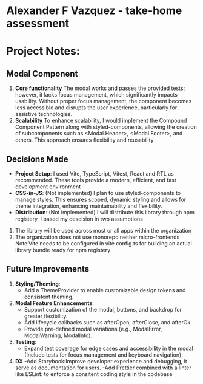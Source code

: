 # Alexander F Vazquez - take-home assessment

# Project Notes:

## Modal Component
1. **Core functionality**  The modal works and passes the provided tests; however, it lacks focus management, which significantly impacts usability. Without proper focus management, the component becomes less accessible and disrupts the user experience, particularly for assistive technologies.
2. **Scalability** To enhance scalability, I would implement the Compound Component Pattern along with styled-components, allowing the creation of subcomponents such as <Modal.Header>, <Modal.Footer>, and others. This approach ensures flexibility and reusability

## Decisions Made
- **Project Setup**: I used Vite, TypeScript, Vitest, React and RTL as recommended. These tools provide a modern, efficient, and fast development environment
- **CSS-in-JS**: (Not implemented) I plan to use styled-components to manage styles. This ensures scoped, dynamic styling and allows for theme integration, enhancing maintainability and flexibility.
- **Distribution**: (Not implemented) I will distribute this library through npm registery, I based my descision in two assumptions 
1. The library will be used across most or all apps within the organization
2. The organization does not use monorepo neither micro-frontends 
Note:Vite needs to be configured in vite.config.ts for building an actual library bundle ready for npm registery

## Future Improvements
1. **Styling/Theming**:
   - Add a ThemeProvider to enable customizable design tokens and consistent theming.
2. **Modal Feature Enhancements**:
   - Support customization of the modal, buttons, and backdrop for greater flexibility.
   - Add lifecycle callbacks such as afterOpen, afterClose, and afterOk.
   - Provide pre-defined modal variations (e.g., ModalError, ModalWarning, ModalInfo).
3. **Testing**:
   - Expand test coverage for edge cases and accessibility in the modal (Include tests for focus management and keyboard navigation).
4. **DX**
    -Add Storybook:Improve developer experience and debugging, it serve as documentation for users. 
    -Add Prettier combined with a linter like ESLint: to enforce a consitent coding style in the codebase

